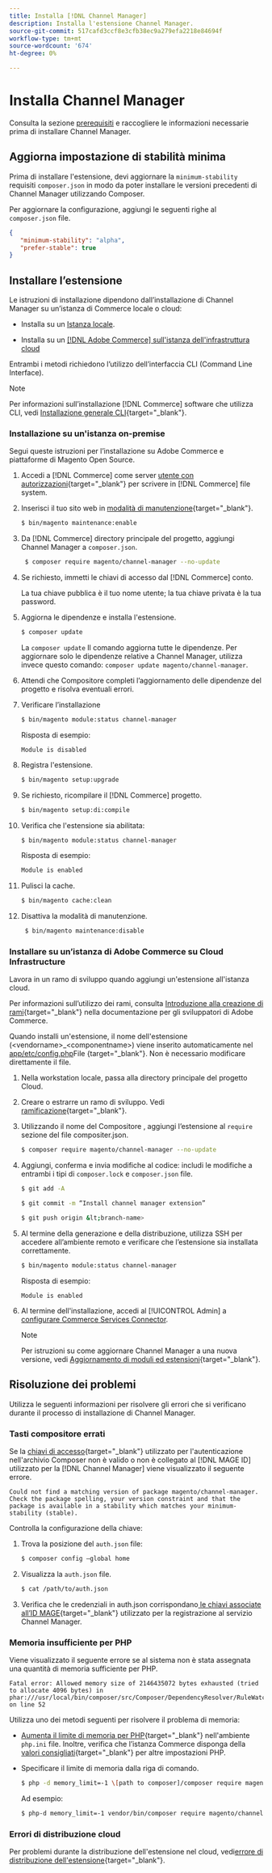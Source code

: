 ```yaml
---
title: Installa [!DNL Channel Manager]
description: Installa l'estensione Channel Manager.
source-git-commit: 517cafd3ccf8e3cfb38ec9a279efa2218e84694f
workflow-type: tm+mt
source-wordcount: '674'
ht-degree: 0%

---
```



# Installa Channel Manager

Consulta la sezione [prerequisiti](onboard.md#prerequisites) e raccogliere le informazioni necessarie prima di installare Channel Manager.

## Aggiorna impostazione di stabilità minima

Prima di installare l&#39;estensione, devi aggiornare la `minimum-stability` requisiti `composer.json` in modo da poter installare le versioni precedenti di Channel Manager utilizzando Composer.

Per aggiornare la configurazione, aggiungi le seguenti righe al `composer.json` file.

```json
{
   "minimum-stability": "alpha",
   "prefer-stable": true
}
```

## Installare l’estensione

Le istruzioni di installazione dipendono dall’installazione di Channel Manager su un’istanza di Commerce locale o cloud:

- Installa su un [Istanza locale](#install-on-an-on-premises-instance).

- Installa su un [[!DNL Adobe Commerce] sull&#39;istanza dell&#39;infrastruttura cloud](#install-adobe-commerce-on-cloud-infrastructure)

Entrambi i metodi richiedono l’utilizzo dell’interfaccia CLI (Command Line Interface).

>[!NOTE]
>
>Per informazioni sull’installazione [!DNL Commerce] software che utilizza CLI, vedi [Installazione generale CLI](https://devdocs.magento.com/extensions/install/){target=&quot;_blank&quot;}.

### Installazione su un&#39;istanza on-premise

Segui queste istruzioni per l’installazione su Adobe Commerce e piattaforme di Magento Open Source.

1. Accedi a [!DNL Commerce] come server [utente con autorizzazioni](https://devdocs.magento.com/guides/v2.4/install-gde/prereq/file-system-perms.html){target=&quot;_blank&quot;} per scrivere in [!DNL Commerce] file system.

1. Inserisci il tuo sito web in [modalità di manutenzione](https://devdocs.magento.com/guides/v2.4/install-gde/install/cli/install-cli-subcommands-maint.html){target=&quot;_blank&quot;}.

   ```bash
   $ bin/magento maintenance:enable
   ```

1. Da [!DNL Commerce] directory principale del progetto, aggiungi Channel Manager a `composer.json`.

   ```bash
    $ composer require magento/channel-manager --no-update
   ```

1. Se richiesto, immetti le chiavi di accesso dal [!DNL Commerce] conto.

   La tua chiave pubblica è il tuo nome utente; la tua chiave privata è la tua password.

1. Aggiorna le dipendenze e installa l&#39;estensione.

   ```bash
   $ composer update
   ```

   La `composer update` Il comando aggiorna tutte le dipendenze. Per aggiornare solo le dipendenze relative a Channel Manager, utilizza invece questo comando: `composer update magento/channel-manager`.

1. Attendi che Compositore completi l’aggiornamento delle dipendenze del progetto e risolva eventuali errori.

1. Verificare l’installazione

   ```bash
   $ bin/magento module:status channel-manager
   ```

   Risposta di esempio:

   ```terminal
   Module is disabled
   ```

1. Registra l&#39;estensione.

   ```bash
   $ bin/magento setup:upgrade
   ```

1. Se richiesto, ricompilare il [!DNL Commerce] progetto.

   ```bash
   $ bin/magento setup:di:compile
   ```

1. Verifica che l&#39;estensione sia abilitata:

   ```bash
   $ bin/magento module:status channel-manager
   ```

   Risposta di esempio:

   ```bash
   Module is enabled
   ```

1. Pulisci la cache.

   ```bash
   $ bin/magento cache:clean
   ```

1. Disattiva la modalità di manutenzione.

   ```bash
    $ bin/magento maintenance:disable
   ```

### Installare su un’istanza di Adobe Commerce su Cloud Infrastructure

Lavora in un ramo di sviluppo quando aggiungi un&#39;estensione all&#39;istanza cloud.

Per informazioni sull’utilizzo dei rami, consulta [Introduzione alla creazione di rami](https://devdocs.magento.com/cloud/env/environments-start.html#getstarted){target=&quot;_blank&quot;} nella documentazione per gli sviluppatori di Adobe Commerce.

Quando installi un&#39;estensione, il nome dell&#39;estensione (&lt;vendorname>\_&lt;componentname>) viene inserito automaticamente nel [app/etc/config.php](https://devdocs-beta.magento.com/guides/v2.3/config-guide/config/config-php.html)File {target=&quot;_blank&quot;}. Non è necessario modificare direttamente il file.

1. Nella workstation locale, passa alla directory principale del progetto Cloud.

1. Creare o estrarre un ramo di sviluppo. Vedi [ramificazione](https://devdocs-beta.magento.com/cloud/env/environments-start.html#getstarted){target=&quot;_blank&quot;}.
1. Utilizzando il nome del Compositore , aggiungi l’estensione al `require` sezione del file compositer.json.

   ```bash
   $ composer require magento/channel-manager --no-update
   ```

1. Aggiungi, conferma e invia modifiche al codice: includi le modifiche a entrambi i tipi di `composer.lock` e `composer.json` file.

   ```bash
   $ git add -A
   ```

   ```bash
   $ git commit -m “Install channel manager extension” 
   ```

   ```bash
   $ git push origin &lt;branch-name>
   ```

1. Al termine della generazione e della distribuzione, utilizza SSH per accedere all’ambiente remoto e verificare che l’estensione sia installata correttamente.

   ```bash
   $ bin/magento module:status channel-manager
   ```

   Risposta di esempio:

   ```terminal
   Module is enabled
   ```

1. Al termine dell&#39;installazione, accedi al [!UICONTROL Admin] a [configurare Commerce Services Connector](connect.md).

   >[!NOTE]
   >
   >Per istruzioni su come aggiornare Channel Manager a una nuova versione, vedi [Aggiornamento di moduli ed estensioni](https://experienceleague.adobe.com/docs/commerce-operations/upgrade-guide/modules/upgrade.html){target=&quot;_blank&quot;}.


## Risoluzione dei problemi

Utilizza le seguenti informazioni per risolvere gli errori che si verificano durante il processo di installazione di Channel Manager.

### Tasti compositore errati

Se la [chiavi di accesso](https://devdocs.magento.com/guides/v2.4/install-gde/prereq/connect-auth.html){target=&quot;_blank&quot;} utilizzato per l&#39;autenticazione nell&#39;archivio Composer non è valido o non è collegato al [!DNL MAGE ID] utilizzato per la [!DNL Channel Manager] viene visualizzato il seguente errore.


```terminal
Could not find a matching version of package magento/channel-manager. Check the package spelling, your version constraint and that the package is available in a stability which matches your minimum-stability (stable).
```

Controlla la configurazione della chiave:

1. Trova la posizione del `auth.json` file:

   ```bash
   $ composer config –global home
   ```

1. Visualizza la `auth.json` file.

   ```bash
   $ cat /path/to/auth.json
   ```

1. Verifica che le credenziali in auth.json corrispondano[ le chiavi associate all’ID MAGE](https://devdocs.magento.com/guides/v2.4/install-gde/prereq/connect-auth.html){target=&quot;_blank&quot;} utilizzato per la registrazione al servizio Channel Manager.

### Memoria insufficiente per PHP

Viene visualizzato il seguente errore se al sistema non è stata assegnata una quantità di memoria sufficiente per PHP.

```terminal
Fatal error: Allowed memory size of 2146435072 bytes exhausted (tried to allocate 4096 bytes) in phar:///usr/local/bin/composer/src/Composer/DependencyResolver/RuleWatchGraph.php on line 52
```

Utilizza uno dei metodi seguenti per risolvere il problema di memoria:

- [Aumenta il limite di memoria per PHP](https://devdocs.magento.com/cloud/project/magento-app-php-ini.html#increase-php-memory-limit){target=&quot;_blank&quot;} nell&#39;ambiente `php.ini` file. Inoltre, verifica che l’istanza Commerce disponga della [valori consigliati](https://devdocs.magento.com/guides/v2.4/install-gde/prereq/php-settings.html){target=&quot;_blank&quot;} per altre impostazioni PHP.

- Specificare il limite di memoria dalla riga di comando.

   ```bash
   $ php -d memory_limit=-1 \[path to composer]/composer require magento/payment-services.
   ```

   Ad esempio:

   ```bash
   $ php-d memory_limit=-1 vendor/bin/composer require magento/channel-manager
   ```

### Errori di distribuzione cloud

Per problemi durante la distribuzione dell&#39;estensione nel cloud, vedi[errore di distribuzione dell&#39;estensione](https://devdocs.magento.com/cloud/trouble/trouble_comp-deploy-fail.html){target=&quot;_blank&quot;}.
